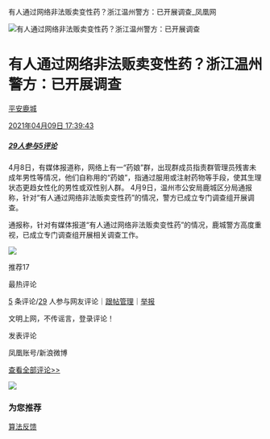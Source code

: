 有人通过网络非法贩卖变性药？浙江温州警方：已开展调查\_凤凰网

![有人通过网络非法贩卖变性药？浙江温州警方：已开展调查](//d.ifengimg.com/w121_h75_q90/x0.ifengimg.com/res/2021/8E24F4DB60B594B08D5A4D5B4865A69AAEF625C0_size130_w667_h558.png)

# 有人通过网络非法贩卖变性药？浙江温州警方：已开展调查

[平安鹿城](javascript:;)

[2021年04月09日 17:39:43](javascript:;)

##### [29人参与](//gentie.ifeng.com/c/comment/85IwEGT3tfB)[5评论](//gentie.ifeng.com/c/comment/85IwEGT3tfB)

4月8日，有媒体报道称，网络上有一“药娘”群，出现群成员指责群管理员残害未成年男性等情况，他们自称用的“药娘”，指通过服用或注射药物等手段，使其生理状态更趋女性化的男性或双性别人群。 4月9日，温州市公安局鹿城区分局通报称，针对“有人通过网络非法贩卖变性药”的情况，警方已成立专门调查组开展调查。

通报称，针对有媒体报道“有人通过网络非法贩卖变性药”的情况，鹿城警方高度重视，已成立专门调查组开展相关调查工作。

![](https://x0.ifengimg.com/res/2021/8E24F4DB60B594B08D5A4D5B4865A69AAEF625C0_size130_w667_h558.png)

推荐17

最热评论

[5](//gentie.ifeng.com/c/comment/85IwEGT3tfB) 条评论/[29](//gentie.ifeng.com/c/comment/85IwEGT3tfB) 人参与网友评论｜[跟帖管理](//gentie.ifeng.com/commentManage)｜[举报](//gentie.ifeng.com/superviseReport)

文明上网，不传谣言，登录评论！

发表评论

凤凰账号/新浪微博

[查看全部评论>>](//gentie.ifeng.com/c/comment/85IwEGT3tfB)

![](http://x0.ifengimg.com/feprod/c/2023_6_5/18_8_26/ad-logo.png)

### 为您推荐

[算法反馈](https://client.ifeng.com/report/artical?docid=85IwEGT3tfB)